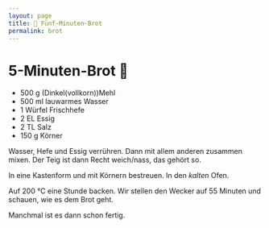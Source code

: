 ```yaml
---
layout: page
title: 🍞 Fünf-Minuten-Brot
permalink: brot
---
```


# 5-Minuten-Brot 🍞

* 500 g (Dinkel(vollkorn))Mehl
* 500 ml lauwarmes Wasser
* 1 Würfel Frischhefe
* 2 EL Essig
* 2 TL Salz
* 150 g Körner

Wasser, Hefe und Essig verrühren. Dann mit allem anderen zusammen mixen.
Der Teig ist dann Recht weich/nass, das gehört so.

In eine Kastenform und mit Körnern bestreuen. In den *kalten* Ofen. 

Auf 200 °C eine Stunde backen. Wir stellen den Wecker auf 55 Minuten und schauen, wie es dem Brot geht.

Manchmal ist es dann schon fertig.
